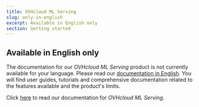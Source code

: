 ```yaml
---
title: OVHcloud ML Serving
slug: only-in-english
excerpt: Available in English only
section: Getting started
---
```


## Available in English only

The documentation for our *OVHcloud ML Serving* product is not currently available for your language. Please read our [documentation in English](https://docs.ovh.com/gb/en/ml-serving/). You will find user guides, tutorials and comprehensive documentation related to the features available and the product's limits. 

Click [here](https://docs.ovh.com/gb/en/ml-serving/) to read our documentation for *OVHcloud ML Serving*.
